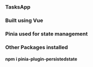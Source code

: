 ### TasksApp

### Built using Vue

### Pinia used for state management

### Other Packages installed
#### npm i pinia-plugin-persistedstate




